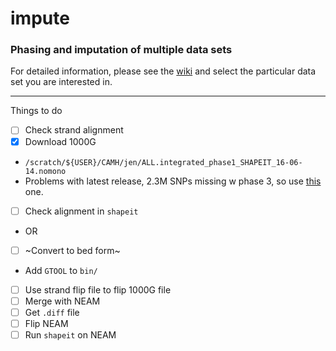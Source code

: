 # impute
### Phasing and imputation of multiple data sets

For detailed information, please see the [wiki](https://github.com/Chris1221/impute/wiki) and select the particular data set you are interested in. 

----------------------

Things to do
- [ ] Check strand alignment
 - [x] Download 1000G 
  - `/scratch/${USER}/CAMH/jen/ALL.integrated_phase1_SHAPEIT_16-06-14.nomono`
  - Problems with latest release, 2.3M SNPs missing w phase 3, so use [this](https://mathgen.stats.ox.ac.uk/impute/data_download_1000G_phase1_integrated_SHAPEIT2_16-06-14.html) one.
 - [ ] Check alignment in `shapeit`
 - OR
 - [ ] ~Convert to bed form~ 
  - Add `GTOOL` to `bin/`
 - [ ] Use strand flip file to flip 1000G file
 - [ ] Merge with NEAM
  -  [ ] Get `.diff` file
 - [ ] Flip NEAM
- [ ] Run `shapeit` on NEAM

